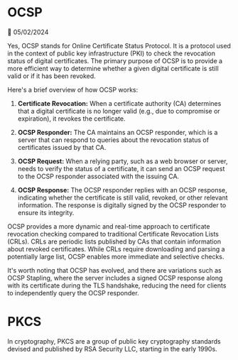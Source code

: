 # OCSP

📅 05/02/2024

Yes, OCSP stands for Online Certificate Status Protocol. It is a protocol used in the context of public key infrastructure (PKI) to check the revocation status of digital certificates. The primary purpose of OCSP is to provide a more efficient way to determine whether a given digital certificate is still valid or if it has been revoked.

Here's a brief overview of how OCSP works:

1. **Certificate Revocation:** When a certificate authority (CA) determines that a digital certificate is no longer valid (e.g., due to compromise or expiration), it revokes the certificate.

2. **OCSP Responder:** The CA maintains an OCSP responder, which is a server that can respond to queries about the revocation status of certificates issued by that CA.

3. **OCSP Request:** When a relying party, such as a web browser or server, needs to verify the status of a certificate, it can send an OCSP request to the OCSP responder associated with the issuing CA.

4. **OCSP Response:** The OCSP responder replies with an OCSP response, indicating whether the certificate is still valid, revoked, or other relevant information. The response is digitally signed by the OCSP responder to ensure its integrity.

OCSP provides a more dynamic and real-time approach to certificate revocation checking compared to traditional Certificate Revocation Lists (CRLs). CRLs are periodic lists published by CAs that contain information about revoked certificates. While CRLs require downloading and parsing a potentially large list, OCSP enables more immediate and selective checks.

It's worth noting that OCSP has evolved, and there are variations such as OCSP Stapling, where the server includes a signed OCSP response along with its certificate during the TLS handshake, reducing the need for clients to independently query the OCSP responder.

# PKCS
In cryptography, PKCS are a group of public key cryptography standards devised and published by RSA Security LLC, starting in the early 1990s.

